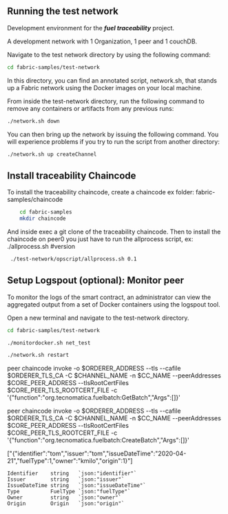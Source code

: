 ## Running the test network

Development environment for the ***fuel traceability*** project.

A development network with 1 Organization, 1 peer and 1 couchDB.

Navigate to the test network directory by using the following command:

```bash
cd fabric-samples/test-network
```

In this directory, you can find an annotated script, network.sh, that stands up a Fabric network using the Docker images on your local machine.

From inside the test-network directory, run the following command to remove any containers or artifacts from any previous runs:

```bash
./network.sh down
```

You can then bring up the network by issuing the following command. You will experience problems if you try to run the script from another directory:

```bash
./network.sh up createChannel
```

## Install traceability Chaincode

To install the traceability chaincode, create a chaincode ex folder: fabric-samples/chaincode
```bash
	cd fabric-samples
	mkdir chaincode
```
And inside exec a git clone of the traceability chaincode.
Then to install the chaincode on peer0 you just have to run the allprocess script, ex: ./allprocess.sh #version

```bash
 ./test-network/opscript/allprocess.sh 0.1
```

## Setup Logspout (optional): Monitor peer
To monitor the logs of the smart contract, an administrator can view the aggregated output from a set of Docker containers using the logspout tool.

Open a new terminal and navigate to the test-network directory.

```bash
cd fabric-samples/test-network

./monitordocker.sh net_test
```

```bash
./network.sh restart
```


peer chaincode invoke -o $ORDERER_ADDRESS --tls --cafile $ORDERER_TLS_CA -C $CHANNEL_NAME -n $CC_NAME --peerAddresses $CORE_PEER_ADDRESS --tlsRootCertFiles $CORE_PEER_TLS_ROOTCERT_FILE  -c '{"function":"org.tecnomatica.fuelbatch:GetBatch","Args":[]}'


peer chaincode invoke -o $ORDERER_ADDRESS --tls --cafile $ORDERER_TLS_CA -C $CHANNEL_NAME -n $CC_NAME --peerAddresses $CORE_PEER_ADDRESS --tlsRootCertFiles $CORE_PEER_TLS_ROOTCERT_FILE  -c '{"function":"org.tecnomatica.fuelbatch:CreateBatch","Args":[]}'


["{\"identifier\":\"tom\",\"issuer\":\"tom\",\"issueDateTime\":\"2020-04-21\",\"fuelType\":1,\"owner\":\"kmilo\",\"origin\":1}"]


	Identifier    string   `json:"identifier"`
	Issuer        string   `json:"issuer"`
	IssueDateTime string   `json:"issueDateTime"`
	Type          FuelType `json:"fuelType"`
	Owner         string   `json:"owner"`
	Origin        Origin   `json:"origin"`